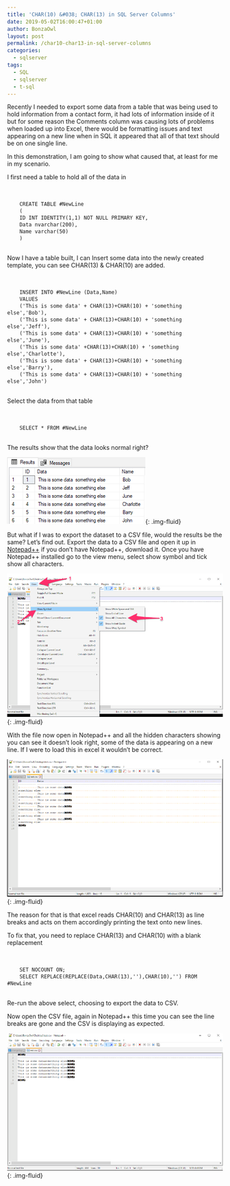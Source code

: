 ```yaml
---
title: 'CHAR(10) &#038; CHAR(13) in SQL Server Columns'
date: 2019-05-02T16:00:47+01:00
author: BonzaOwl
layout: post
permalink: /char10-char13-in-sql-server-columns
categories:
  - sqlserver
tags:
  - SQL
  - sqlserver
  - t-sql
---
```


Recently I needed to export some data from a table that was being used to hold information from a contact form, it had lots of information inside of it but for some reason the Comments column was causing lots of problems when loaded up into Excel, there would be formatting issues and text appearing on a new line when in SQL it appeared that all of that text should be on one single line.

In this demonstration, I am going to show what caused that, at least for me in my scenario.

I first need a table to hold all of the data in

<pre>     
  <code class="sql">
    CREATE TABLE #NewLine
    (
    ID INT IDENTITY(1,1) NOT NULL PRIMARY KEY,
    Data nvarchar(200),
    Name varchar(50)
    )
  </code>
</pre>

Now I have a table built, I can Insert some data into the newly created template, you can see CHAR(13) & CHAR(10) are added.

<pre>     
  <code class="sql">
    INSERT INTO #NewLine (Data,Name)
    VALUES
    ('This is some data' + CHAR(13)+CHAR(10) + 'something else','Bob'),
    ('This is some data' + CHAR(13)+CHAR(10) + 'something else','Jeff'),
    ('This is some data' + CHAR(13)+CHAR(10) + 'something else','June'),
    ('This is some data' +CHAR(13)+CHAR(10) + 'something else','Charlotte'),
    ('This is some data' + CHAR(13)+CHAR(10) + 'something else','Barry'),
    ('This is some data' + CHAR(13)+CHAR(10) + 'something else','John')
  </code>
</pre>

Select the data from that table

<pre>     
  <code class="sql">
    SELECT * FROM #NewLine
  </code>
</pre>

The results show that the data looks normal right?

![](/assets/img/newline-data1.png){: .img-fluid}

But what if I was to export the dataset to a CSV file, would the results be the same? Let&#8217;s find out. Export the data to a CSV file and open it up in [Notepad++](https://notepad-plus-plus.org/) if you don&#8217;t have Notepad++, download it. Once you have Notepad++ installed go to the view menu, select show symbol and tick show all characters.

![](/assets/img/newline-data4.png){: .img-fluid}

With the file now open in Notepad++ and all the hidden characters showing you can see it doesn&#8217;t look right, some of the data is appearing on a new line. If I were to load this in excel it wouldn&#8217;t be correct.

![](/assets/img/newline-data2.png){: .img-fluid}

The reason for that is that excel reads CHAR(10) and CHAR(13) as line breaks and acts on them accordingly printing the text onto new lines.

To fix that, you need to replace CHAR(13) and CHAR(10) with a blank replacement

<pre>     
  <code class="sql">
    SET NOCOUNT ON;
    SELECT REPLACE(REPLACE(Data,CHAR(13),''),CHAR(10),'') FROM #NewLine
  </code>
</pre>

Re-run the above select, choosing to export the data to CSV.

Now open the CSV file, again in Notepad++ this time you can see the line breaks are gone and the CSV is displaying as expected.

![](/assets/img/newline-data3.png){: .img-fluid}
